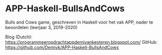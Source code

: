 # APP-Haskell-BullsAndCows
Bulls and Cows game, geschreven in Haskell voor het vak APP, nader te beoordelen (leerjaar 3, 2019-2020)

Blog (Dutch): https://programmeeropdrachtappdemivankesteren.blogspot.com/
GitHub: https://github.com/Demivk/APP-Haskell-BullsAndCows